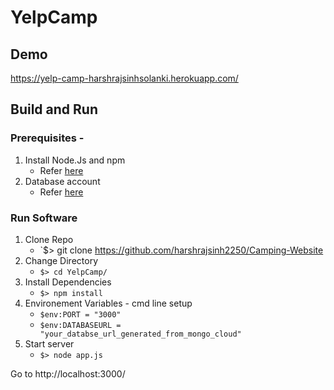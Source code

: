 # YelpCamp

## Demo
https://yelp-camp-harshrajsinhsolanki.herokuapp.com/

## Build and Run

### Prerequisites -

1. Install Node.Js and npm
   - Refer [here](https://nodejs.org/en/download/)
2. Database account
   - Refer [here](https://www.mongodb.com/cloud)

### Run Software

1. Clone Repo
   - `$> git clone https://github.com/harshrajsinh2250/Camping-Website
2. Change Directory
   - `$> cd YelpCamp/`
3. Install Dependencies
   - `$> npm install`
4. Environement Variables - cmd line setup
   - `$env:PORT = "3000"`
   - `$env:DATABASEURL = "your_databse_url_generated_from_mongo_cloud"`
5. Start server
   - `$> node app.js`

Go to http://localhost:3000/
